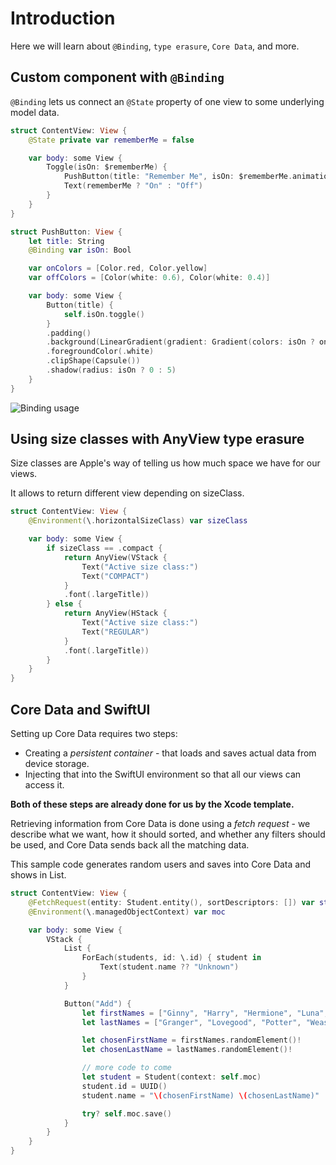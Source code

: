 # Introduction

Here we will learn about `@Binding`, `type erasure`, `Core Data`, and more.

## Custom component with `@Binding`

`@Binding` lets us connect an `@State` property of one view to some underlying model data.

```swift
struct ContentView: View {
    @State private var rememberMe = false

    var body: some View {
        Toggle(isOn: $rememberMe) {
            PushButton(title: "Remember Me", isOn: $rememberMe.animation())
            Text(rememberMe ? "On" : "Off")
        }
    }
}

struct PushButton: View {
    let title: String
    @Binding var isOn: Bool

    var onColors = [Color.red, Color.yellow]
    var offColors = [Color(white: 0.6), Color(white: 0.4)]

    var body: some View {
        Button(title) {
            self.isOn.toggle()
        }
        .padding()
        .background(LinearGradient(gradient: Gradient(colors: isOn ? onColors : offColors), startPoint: .top, endPoint: .bottom))
        .foregroundColor(.white)
        .clipShape(Capsule())
        .shadow(radius: isOn ? 0 : 5)
    }
}
```

![Binding usage](https://media.giphy.com/media/IbkflevgKCUeiupyGE/giphy.gif)

## Using size classes with AnyView type erasure

Size classes are Apple's way of telling us how much space we have for our views.

It allows to return different view depending on sizeClass.

```swift
struct ContentView: View {
    @Environment(\.horizontalSizeClass) var sizeClass

    var body: some View {
        if sizeClass == .compact {
            return AnyView(VStack {
                Text("Active size class:")
                Text("COMPACT")
            }
            .font(.largeTitle))
        } else {
            return AnyView(HStack {
                Text("Active size class:")
                Text("REGULAR")
            }
            .font(.largeTitle))
        }
    }
}
```

## Core Data and SwiftUI

Setting up Core Data requires two steps:

- Creating a _persistent container_ - that loads and saves actual data from device storage.
- Injecting that into the SwiftUI environment so that all our views can access it.

**Both of these steps are already done for us by the Xcode template.**

Retrieving information from Core Data is done using a _fetch request_ - we describe what we want, how it should sorted, and whether any filters should be used, and Core Data sends back all the matching data.

This sample code generates random users and saves into Core Data and shows in List.

```swift
struct ContentView: View {
    @FetchRequest(entity: Student.entity(), sortDescriptors: []) var students: FetchedResults<Student>
    @Environment(\.managedObjectContext) var moc

    var body: some View {
        VStack {
            List {
                ForEach(students, id: \.id) { student in
                    Text(student.name ?? "Unknown")
                }
            }

            Button("Add") {
                let firstNames = ["Ginny", "Harry", "Hermione", "Luna", "Ron"]
                let lastNames = ["Granger", "Lovegood", "Potter", "Weasley"]

                let chosenFirstName = firstNames.randomElement()!
                let chosenLastName = lastNames.randomElement()!

                // more code to come
                let student = Student(context: self.moc)
                student.id = UUID()
                student.name = "\(chosenFirstName) \(chosenLastName)"

                try? self.moc.save()
            }
        }
    }
}
```
